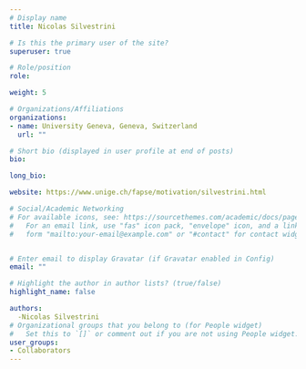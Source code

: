 ```yaml
---
# Display name
title: Nicolas Silvestrini

# Is this the primary user of the site?
superuser: true

# Role/position
role: 

weight: 5

# Organizations/Affiliations
organizations:
- name: University Geneva, Geneva, Switzerland
  url: ""

# Short bio (displayed in user profile at end of posts)
bio:

long_bio:

website: https://www.unige.ch/fapse/motivation/silvestrini.html

# Social/Academic Networking
# For available icons, see: https://sourcethemes.com/academic/docs/page-builder/#icons
#   For an email link, use "fas" icon pack, "envelope" icon, and a link in the
#   form "mailto:your-email@example.com" or "#contact" for contact widget.


# Enter email to display Gravatar (if Gravatar enabled in Config)
email: ""

# Highlight the author in author lists? (true/false)
highlight_name: false

authors:
  -Nicolas Silvestrini
# Organizational groups that you belong to (for People widget)
#   Set this to `[]` or comment out if you are not using People widget.
user_groups:
- Collaborators
---
```


